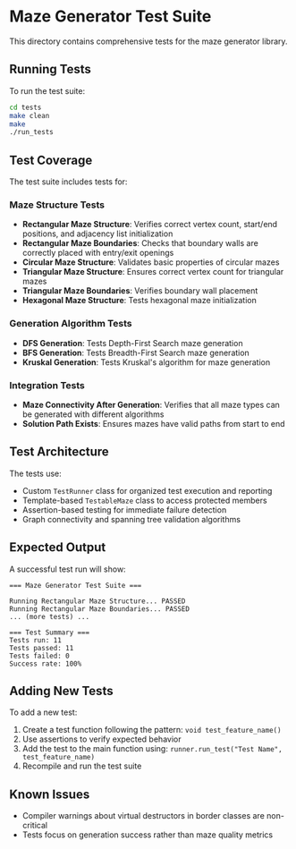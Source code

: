 # Maze Generator Test Suite

This directory contains comprehensive tests for the maze generator library.

## Running Tests

To run the test suite:

```bash
cd tests
make clean
make
./run_tests
```

## Test Coverage

The test suite includes tests for:

### Maze Structure Tests
- **Rectangular Maze Structure**: Verifies correct vertex count, start/end positions, and adjacency list initialization
- **Rectangular Maze Boundaries**: Checks that boundary walls are correctly placed with entry/exit openings
- **Circular Maze Structure**: Validates basic properties of circular mazes
- **Triangular Maze Structure**: Ensures correct vertex count for triangular mazes
- **Triangular Maze Boundaries**: Verifies boundary wall placement
- **Hexagonal Maze Structure**: Tests hexagonal maze initialization

### Generation Algorithm Tests
- **DFS Generation**: Tests Depth-First Search maze generation
- **BFS Generation**: Tests Breadth-First Search maze generation
- **Kruskal Generation**: Tests Kruskal's algorithm for maze generation

### Integration Tests
- **Maze Connectivity After Generation**: Verifies that all maze types can be generated with different algorithms
- **Solution Path Exists**: Ensures mazes have valid paths from start to end

## Test Architecture

The tests use:
- Custom `TestRunner` class for organized test execution and reporting
- Template-based `TestableMaze` class to access protected members
- Assertion-based testing for immediate failure detection
- Graph connectivity and spanning tree validation algorithms

## Expected Output

A successful test run will show:
```
=== Maze Generator Test Suite ===

Running Rectangular Maze Structure... PASSED
Running Rectangular Maze Boundaries... PASSED
... (more tests) ...

=== Test Summary ===
Tests run: 11
Tests passed: 11
Tests failed: 0
Success rate: 100%
```

## Adding New Tests

To add a new test:
1. Create a test function following the pattern: `void test_feature_name()`
2. Use assertions to verify expected behavior
3. Add the test to the main function using: `runner.run_test("Test Name", test_feature_name)`
4. Recompile and run the test suite

## Known Issues

- Compiler warnings about virtual destructors in border classes are non-critical
- Tests focus on generation success rather than maze quality metrics